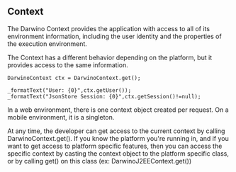 ## Context
The Darwino Context provides the application with access to all of its environment information, including the user identity and the properties of the execution environment.

The Context has a different behavior depending on the platform, but it provides access to the same information.
```
DarwinoContext ctx = DarwinoContext.get();

_formatText("User: {0}",ctx.getUser());
_formatText("JsonStore Session: {0}",ctx.getSession()!=null);

```

In a web environment, there is one context object created per request. On a mobile environment, it is a singleton.

At any time, the developer can get access to the current context by calling DarwinoContext.get(). If you know the platform you're running in, and if you want to get access to platform specific features, then you can access the specific context by casting the context object to the platform specific class, or by calling get() on this class (ex: DarwinoJ2EEContext.get())